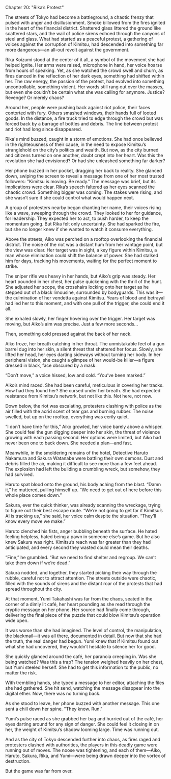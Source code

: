 Chapter 20: "Rika’s Protest"

The streets of Tokyo had become a battleground, a chaotic frenzy that pulsed with anger and disillusionment. Smoke billowed from the fires ignited in the heart of the financial district. Shattered glass littered the ground like scattered stars, and the wail of police sirens echoed through the canyons of steel and glass. What had started as a peaceful protest, a gathering of voices against the corruption of Kimitsu, had descended into something far more dangerous—an all-out revolt against the government.

Rika Koizumi stood at the center of it all, a symbol of the movement she had helped ignite. Her arms were raised, microphone in hand, her voice hoarse from hours of speaking. Yet, as she watched the crowd swell and churn, as fires danced in the reflection of her dark eyes, something had shifted within her. The raw energy, the passion of the protest, had evolved into something uncontrollable, something violent. Her words still rang out over the masses, but even she couldn’t be certain what she was calling for anymore. Justice? Revenge? Or merely chaos?

Around her, people were pushing back against riot police, their faces contorted with fury. Others smashed windows, their hands full of looted goods. In the distance, a fire truck tried to edge through the crowd but was forced back by a barrage of bottles and debris. The line between protest and riot had long since disappeared.

Rika's mind buzzed, caught in a storm of emotions. She had once believed in the righteousness of their cause, in the need to expose Kimitsu’s stranglehold on the city’s politics and wealth. But now, as the city burned and citizens turned on one another, doubt crept into her heart. Was this the revolution she had envisioned? Or had she unleashed something far darker?

Her phone buzzed in her pocket, dragging her back to reality. She glanced down, swiping the screen to reveal a message from one of her most trusted followers: "Kimitsu is moving. Be ready." The message was brief, but its implications were clear. Rika’s speech faltered as her eyes scanned the chaotic crowd. Something bigger was coming. The stakes were rising, and she wasn’t sure if she could control what would happen next.

A group of protesters nearby began chanting her name, their voices rising like a wave, sweeping through the crowd. They looked to her for guidance, for leadership. They expected her to act, to push harder, to keep the momentum going. But Rika felt only uncertainty. She had sparked the fire, but she no longer knew if she wanted to watch it consume everything.

Above the streets, Aiko was perched on a rooftop overlooking the financial district. The noise of the riot was a distant hum from her vantage point, but the view was clear. Her target was in sight, a key figure within Kimitsu, a man whose elimination could shift the balance of power. She had stalked him for days, tracking his movements, waiting for the perfect moment to strike.

The sniper rifle was heavy in her hands, but Aiko’s grip was steady. Her heart pounded in her chest, her pulse quickening with the thrill of the hunt. She adjusted her scope, the crosshairs locking onto her target as he stepped out of a black limousine, surrounded by bodyguards. This was it—the culmination of her vendetta against Kimitsu. Years of blood and betrayal had led her to this moment, and with one pull of the trigger, she could end it all.

She exhaled slowly, her finger hovering over the trigger. Her target was moving, but Aiko’s aim was precise. Just a few more seconds…

Then, something cold pressed against the back of her neck.

Aiko froze, her breath catching in her throat. The unmistakable feel of a gun barrel dug into her skin, a silent threat that shattered her focus. Slowly, she lifted her head, her eyes darting sideways without turning her body. In her peripheral vision, she caught a glimpse of her would-be killer—a figure dressed in black, face obscured by a mask.

“Don’t move,” a voice hissed, low and cold. “You’ve been marked.”

Aiko’s mind raced. She had been careful, meticulous in covering her tracks. How had they found her? She cursed under her breath. She had expected resistance from Kimitsu’s network, but not like this. Not here, not now.

Down below, the riot was escalating, protesters clashing with police as the air filled with the acrid scent of tear gas and burning rubber. The noise swelled, but up on the rooftop, everything was eerily quiet.

“I don’t have time for this,” Aiko growled, her voice barely above a whisper. She could feel the gun digging deeper into her skin, the threat of violence growing with each passing second. Her options were limited, but Aiko had never been one to back down. She needed a plan—and fast.

Meanwhile, in the smoldering remains of the hotel, Detective Haruto Nakamura and Sakura Watanabe were battling their own demons. Dust and debris filled the air, making it difficult to see more than a few feet ahead. The explosion had left the building a crumbling wreck, but somehow, they had survived.

Haruto spat blood onto the ground, his body aching from the blast. “Damn it,” he muttered, pulling himself up. “We need to get out of here before this whole place comes down.”

Sakura, ever the quick thinker, was already scanning the wreckage, trying to figure out their best escape route. “We’re not going to get far if Kimitsu’s AI is tracking us,” she said, her voice calm despite the situation. “They’ll know every move we make.”

Haruto clenched his fists, anger bubbling beneath the surface. He hated feeling helpless, hated being a pawn in someone else’s game. But he also knew Sakura was right. Kimitsu’s reach was far greater than they had anticipated, and every second they wasted could mean their deaths.

“Fine,” he grumbled. “But we need to find shelter and regroup. We can’t take them down if we’re dead.”

Sakura nodded, and together, they started picking their way through the rubble, careful not to attract attention. The streets outside were chaotic, filled with the sounds of sirens and the distant roar of the protests that had spread throughout the city.

At that moment, Yumi Takahashi was far from the chaos, seated in the corner of a dimly lit café, her heart pounding as she read through the cryptic message on her phone. Her source had finally come through, delivering the final piece of the puzzle that could blow Kimitsu’s operation wide open.

It was worse than she had imagined. The level of control, the manipulation, the blackmail—it was all there, documented in detail. But now that she had the truth, the real danger had begun. Yumi knew that if Kimitsu found out what she had uncovered, they wouldn’t hesitate to silence her for good.

She quickly glanced around the café, her paranoia creeping in. Was she being watched? Was this a trap? The tension weighed heavily on her chest, but Yumi steeled herself. She had to get this information to the public, no matter the risk.

With trembling hands, she typed a message to her editor, attaching the files she had gathered. She hit send, watching the message disappear into the digital ether. Now, there was no turning back.

As she stood to leave, her phone buzzed with another message. This one sent a chill down her spine. "They know. Run."

Yumi’s pulse raced as she grabbed her bag and hurried out of the café, her eyes darting around for any sign of danger. She could feel it closing in on her, the weight of Kimitsu’s shadow looming large. Time was running out.

And as the city of Tokyo descended further into chaos, as fires raged and protesters clashed with authorities, the players in this deadly game were running out of moves. The noose was tightening, and each of them—Aiko, Haruto, Sakura, Rika, and Yumi—were being drawn deeper into the vortex of destruction.

But the game was far from over.

